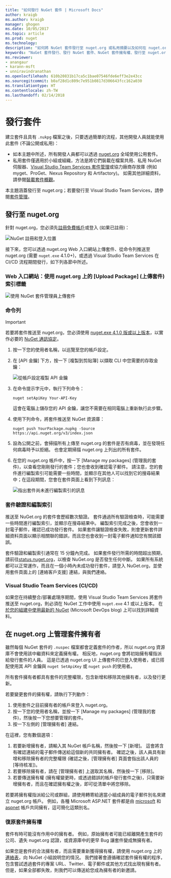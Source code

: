 ```yaml
---
title: "如何發行 NuGet 套件 | Microsoft Docs"
author: kraigb
ms.author: kraigb
manager: ghogen
ms.date: 10/05/2017
ms.topic: article
ms.prod: nuget
ms.technology: 
description: "如何將 NuGet 套件發行至 nuget.org 或私用摘要以及如何在 nuget.org 上管理套件擁有權的詳細指示。"
keywords: "NuGet 套件發行、發行 NuGet 套件、NuGet 套件擁有權、發行至 nuget.org、私用 NuGet 摘要"
ms.reviewer:
- anangaur
- karann-msft
- unniravindranathan
ms.openlocfilehash: 610b20831b17ca5c1bae07546fde6eff3e2e43cc
ms.sourcegitcommit: b0af28d1c809c7e951b0817d306643fcc162a030
ms.translationtype: HT
ms.contentlocale: zh-TW
ms.lasthandoff: 02/14/2018
---
```

# <a name="publishing-packages"></a>發行套件

建立套件且具有 `.nukpg` 檔案之後，只要透過簡單的流程，其他開發人員就能使用此套件 (不論公開或私用)：

- 如本主題中所述，所有開發人員都可以透過 [nuget.org](https://www.nuget.org/packages/manage/upload) 全域使用公用套件。
- 私用套件僅適用於小組或組織，方法是將它們裝載在檔案共用、私用 NuGet 伺服器、[Visual Studio Team Services 套件管理](https://www.visualstudio.com/docs/package/nuget/publish)或協力廠商存放庫 (例如 myget、ProGet、Nexus Repository 和 Artifactory)。 如需其他詳細資料，請參閱[裝載套件概觀](../hosting-packages/overview.md)。

本主題涵蓋發行至 nuget.org；若要發行至 Visual Studio Team Services，請參閱[套件管理](https://www.visualstudio.com/docs/package/nuget/publish)。

## <a name="publish-to-nugetorg"></a>發行至 nuget.org

針對 nuget.org，您必須先[註冊免費帳戶](https://www.nuget.org/users/account/LogOn?returnUrl=%2F)或登入 (如果已註冊)：

![NuGet 註冊和登入位置](media/publish_NuGetSignIn.png)

接下來，您可以透過 nuget.org Web 入口網站上傳套件、從命令列推送至 nuget.org (需要 `nuget.exe` 4.1.0+)，或透過 Visual Studio Team Services 在 CI/CD 流程期間發行，如下列各節中所述。

### <a name="web-portal-use-the-upload-package-tab-on-nugetorg"></a>Web 入口網站：使用 nuget.org 上的 [Upload Package] \(上傳套件\) 索引標籤

![使用 NuGet 套件管理員上傳套件](media/publish_UploadYourPackage.PNG)

### <a name="command-line"></a>命令列

> [!Important]
> 若要將套件推送至 nuget.org，您必須使用 [nuget.exe 4.1.0 版或以上版本](https://www.nuget.org/downloads)，以實作必要的 [NuGet 通訊協定](../api/nuget-protocols.md)。

1. 按一下您的使用者名稱，以巡覽至您的帳戶設定。
1. 在 [API 金鑰] 下方，按一下 [複製到剪貼簿] 以擷取 CLI 中您需要的存取金鑰：

    ![從帳戶設定複製 API 金鑰](media/publish_APIKey.png)

1. 在命令提示字元中，執行下列命令：

    ```cli
    nuget setApiKey Your-API-Key
    ```

    這會在電腦上儲存您的 API 金鑰，讓您不需要在相同電腦上重新執行此步驟。

1. 使用下列命令，將套件推送至 NuGet 資源庫：

    ```cli
    nuget push YourPackage.nupkg -Source https://api.nuget.org/v3/index.json
    ```

1. 設為公開之前，會掃描所有上傳至 nuget.org 的套件是否有病毒，並在發現任何病毒時予以拒絕。 也會定期掃描 nuget.org 上列出的所有套件。

1. 在您的 nuget.org 帳戶中，按一下 [Manage my packages] \(管理我的套件\)，以查看您剛剛發行的套件；您也會收到確認電子郵件。 請注意，您的套件進行編製索引可能需要一些時間，並顯示在其他人可以找到它的搜尋結果中；在這段期間，您會在套件頁面上看到下列訊息：

    ![指出套件尚未進行編製索引的訊息](media/publish_NotYetIndexed.png)

### <a name="package-validation-and-indexing"></a>套件驗證和編製索引

推送至 NuGet.org 的套件會歷經數次驗證。 套件通過所有驗證檢查時，可能需要一些時間進行編製索引，並顯示在搜尋結果中。 編製索引完成之後，您會收到一封電子郵件，確認已成功發行套件。 如果套件讓驗證檢查失敗，則會更新套件詳細資料頁面以顯示相關聯的錯誤，而且您也會收到一封電子郵件通知您有關該錯誤。

套件驗證和編製索引通常在 15 分鐘內完成。 如果套件發行所需的時間超出預期，請前往[status.nuget.org](https://status.nuget.org/)，以檢查 NuGet.org 是否發生任何中斷。 如果所有系統都可以正常運作，而且在一個小時內未成功發行套件，請登入 NuGet.org，並使用套件頁面上的 [連絡客戶支援] 連結，與我們連絡。

### <a name="visual-studio-team-services-cicd"></a>Visual Studio Team Services (CI/CD)

如果您在持續整合/部署處理序期間，使用 Visual Studio Team Services 將套件推送至 nuget.org，則必須在 NuGet 工作中使用 `nuget.exe` 4.1 或以上版本。 在[於您的組建中使用最新的 NuGet](https://blogs.msdn.microsoft.com/devops/2017/09/29/using-the-latest-nuget-in-your-build/) (Microsoft DevOps blog) 上可以找到詳細資料。

## <a name="managing-package-owners-on-nugetorg"></a>在 nuget.org 上管理套件擁有者

雖然每個 NuGet 套件的 `.nuspec` 檔案都會定義套件的作者，所以 nuget.org 資源庫不會使用該中繼資料來定義擁有權。 相反地，nuget.org 會將初始擁有權指派給發行套件的人員。 這是已透過 nuget.org UI 上傳套件的已登入使用者，或已搭配使用其 API 金鑰與 `nuget SetApiKey` 或 `nuget push` 的使用者。

所有套件擁有者都具有套件的完整權限，包含新增和移除其他擁有者，以及發行更新。

若要變更套件的擁有權，請執行下列動作：

1. 使用套件之目前擁有者的帳戶來登入 nuget.org。
1. 按一下您的使用者名稱，並按一下 [Manage my packages] \(管理我的套件)，然後按一下您想要管理的套件。
1. 按一下左側的 [管理擁有者] 連結。

在這裡，您有數個選項：

1. 若要新增擁有者，請輸入其 NuGet 帳戶名稱，然後按一下 [新增]。 這會將含有確認連結的電子郵件傳送給這個新的共同擁有者。 確認之後，該人員具有新增和移除擁有者的完整權限  (確認之後，[管理擁有者] 頁面會指出該人員的 [等待核准])。
1. 若要移除擁有者，請在 [管理擁有者] 上選取其名稱，然後按一下 [移除]。
1. 若要傳送擁有權 (擁有權變更時，或透過錯誤的帳戶發行套件之後)，只需要新增擁有者，而且在確認擁有權之後，即可從清單中將您移除。

若要將擁有權指派給公司或群組，請使用轉寄給適當小組成員的電子郵件別名來建立 nuget.org 帳戶。 例如，各種 Microsoft ASP.NET 套件都是由 [microsoft](http://nuget.org/profiles/microsoft) 和 [aspnet](http://nuget.org/profiles/aspnet) 帳戶共同擁有，這可簡化這類別名。

### <a name="recovering-package-ownership"></a>復原套件擁有權

套件有時可能沒有作用中的擁有者。 例如，原始擁有者可能已經離開產生套件的公司、遺失 nuget.org 認證，或資源庫中的更早 Bug 讓套件變成無擁有者。

如果您是套件的合法擁有者，而且需要重新獲得擁有權，請使用 nuget.org 上的[連絡表](https://www.nuget.org/policies/Contact)，向 NuGet 小組說明您的情況。 我們接著會遵循確認套件擁有權的程序，包含嘗試透過套件的專案 URL、Twitter、電子郵件或其他方式找出現有擁有者。 但是，如果全部都失敗，則我們可以傳送給您成為擁有者的新邀請。
